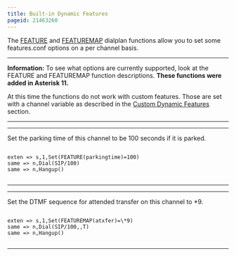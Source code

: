 ```yaml
---
title: Built-in Dynamic Features
pageid: 21463260
---
```


The [FEATURE](/Asterisk-11-Function_FEATURE) and [FEATUREMAP](/Asterisk-11-Function_FEATUREMAP) dialplan functions allow you to set some features.conf options on a per channel basis.




---


**Information:**  To see what options are currently supported, look at the FEATURE and FEATUREMAP function descriptions. **These functions were added in Asterisk 11.**

At this time the functions do not work with custom features. Those are set with a channel variable as described in the [Custom Dynamic Features](/Configuration/Features/Custom-Dynamic-Features) section.

  



---




---

  
Set the parking time of this channel to be 100 seconds if it is parked.  


```

exten => s,1,Set(FEATURE(parkingtime)=100)
same => n,Dial(SIP/100)
same => n,Hangup()


```



---




---

  
Set the DTMF sequence for attended transfer on this channel to \*9.  


```

exten => s,1,Set(FEATUREMAP(atxfer)=\*9)
same => n,Dial(SIP/100,,T)
same => n,Hangup()


```



---


